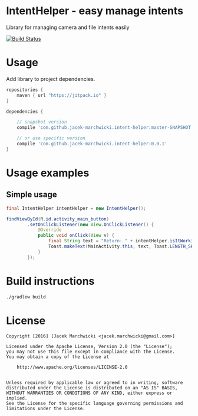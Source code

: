 # IntentHelper - easy manage intents
Library for managing camera and file intents easily

[![Build Status](https://travis-ci.org/jacek-marchwicki/intent-helper.svg?branch=master)](https://travis-ci.org/jacek-marchwicki/intent-helper)


# Usage
Add library to project dependencies.

```groovy
repositories {
    maven { url "https://jitpack.io" }
}

dependencies {

    // snapshot version
    compile 'com.github.jacek-marchwicki.intent-helper:master-SNAPSHOT'

    // or use specific version
    compile 'com.github.jacek-marchwicki.intent-helper:0.0.1'
}
```
# Usage examples

## Simple usage

```java
final IntentHelper intentHelper = new IntentHelper();

findViewById(R.id.activity_main_button)
        .setOnClickListener(new View.OnClickListener() {
            @Override
            public void onClick(View v) {
                final String text = "Return: " + intentHelper.isItWorking();
                Toast.makeText(MainActivity.this, text, Toast.LENGTH_SHORT).show();
            }
        });

```

# Build instructions

```bash
./gradlew build
```

# License

    Copyright [2016] [Jacek Marchwicki <jacek.marchwicki@gmail.com>]
    
    Licensed under the Apache License, Version 2.0 (the "License");
    you may not use this file except in compliance with the License.
    You may obtain a copy of the License at
    
    	http://www.apache.org/licenses/LICENSE-2.0
        
    
    Unless required by applicable law or agreed to in writing, software
    distributed under the License is distributed on an "AS IS" BASIS,
    WITHOUT WARRANTIES OR CONDITIONS OF ANY KIND, either express or implied.
    See the License for the specific language governing permissions and
    limitations under the License.
